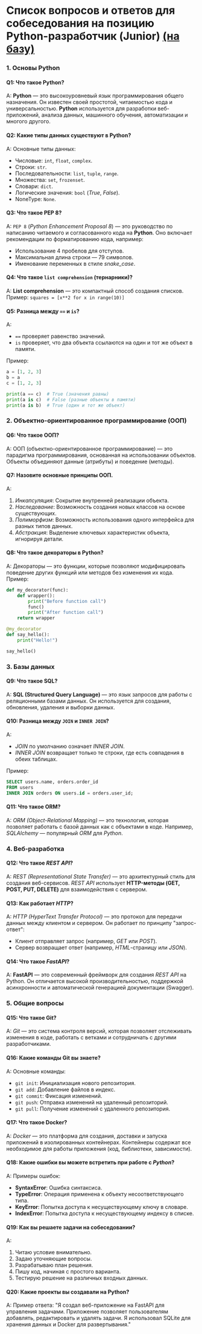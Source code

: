 # Список вопросов и ответов для собеседования на позицию Python-разработчик (Junior) [(на базу)](база.md)

### 1. Основы **Python**

#### Q1: Что такое **Python**?
A: **Python** — это высокоуровневый язык программирования общего назначения. Он известен своей простотой, читаемостью кода и универсальностью. **Python** используется для разработки веб-приложений, анализа данных, машинного обучения, автоматизации и многого другого.

#### Q2: Какие типы данных существуют в **Python**?
A: Основные типы данных:
- Числовые: `int`, `float`, `complex`.
- Строки: `str`.
- Последовательности: `list`, `tuple`, `range`.
- Множества: `set`, `frozenset`.
- Словари: `dict`.
- Логические значения: `bool` (*True*, *False*).
- NoneType: `None`.

#### Q3: Что такое **PEP 8**?
A: `PEP 8` (*Python Enhancement Proposal 8*) — это руководство по написанию читаемого и согласованного кода на **Python**. Оно включает рекомендации по форматированию кода, например:
- Использование 4 пробелов для отступов.
- Максимальная длина строки — 79 символов.
- Именование переменных в стиле *snake_case*.

#### Q4: Что такое `list comprehension` (тернарники)?
A: **List comprehension** — это компактный способ создания списков. Пример:
`squares = [x**2 for x in range(10)]`

#### Q5: Разница между `==` и `is`?
A: 
- `==` проверяет равенство значений.
- `is` проверяет, что два объекта ссылаются на один и тот же объект в памяти.

Пример:
```Python
a = [1, 2, 3]
b = a
c = [1, 2, 3]

print(a == c)  # True (значения равны)
print(a is c)  # False (разные объекты в памяти)
print(a is b)  # True (один и тот же объект)
```

### 2. Объектно-ориентированное программирование (ООП)
#### Q6: Что такое ООП?
A: ООП (объектно-ориентированное программирование) — это парадигма программирования, основанная на использовании объектов. Объекты объединяют данные (атрибуты) и поведение (методы).

#### Q7: Назовите основные принципы ООП.
A: 
1. *Инкапсуляция*: Сокрытие внутренней реализации объекта.
2. *Наследование*: Возможность создания новых классов на основе существующих.
3. *Полиморфизм*: Возможность использования одного интерфейса для разных типов данных.
4. *Абстракция*: Выделение ключевых характеристик объекта, игнорируя детали.

#### Q8: Что такое декораторы в Python?
A: Декораторы — это функции, которые позволяют модифицировать поведение других функций или методов без изменения их кода. Пример:
```Python
def my_decorator(func):
    def wrapper():
        print("Before function call")
        func()
        print("After function call")
    return wrapper

@my_decorator
def say_hello():
    print("Hello!")

say_hello()
```

### 3. Базы данных

#### Q9: Что такое **SQL**?
A: **SQL (Structured Query Language)** — это язык запросов для работы с реляционными базами данных. Он используется для создания, обновления, удаления и выборки данных.

#### Q10: Разница между `JOIN` и `INNER JOIN`?
A: 
- *JOIN* по умолчанию означает *INNER JOIN*.
- *INNER JOIN* возвращает только те строки, где есть совпадения в обеих таблицах.

Пример:
```SQL
SELECT users.name, orders.order_id
FROM users
INNER JOIN orders ON users.id = orders.user_id;
```

#### Q11: Что такое **ORM**?
A: *ORM (Object-Relational Mapping)* — это технология, которая позволяет работать с базой данных как с объектами в коде. Например, *SQLAlchemy* — популярный *ORM* для *Python*.

### 4. Веб-разработка

#### Q12: Что такое *REST API*?
A: *REST (Representational State Transfer)* — это архитектурный стиль для создания веб-сервисов. *REST API* использует **HTTP-методы (GET, POST, PUT, DELETE)** для взаимодействия с сервером.

#### Q13: Как работает *HTTP*?
A: *HTTP (HyperText Transfer Protocol)* — это протокол для передачи данных между клиентом и сервером. Он работает по принципу "запрос-ответ":
- Клиент отправляет запрос (например, *GET* или *POST*).
- Сервер возвращает ответ (например, *HTML*-страницу или *JSON*).

#### Q14: Что такое *FastAPI*?
A: **FastAPI** — это современный фреймворк для создания *REST API* на Python. Он отличается высокой производительностью, поддержкой асинхронности и автоматической генерацией документации (Swagger).

### 5. Общие вопросы

#### Q15: Что такое **Git**?
A: *Git* — это система контроля версий, которая позволяет отслеживать изменения в коде, работать с ветками и сотрудничать с другими разработчиками.

#### Q16: Какие команды **Git** вы знаете?
A: Основные команды:
- `git init`: Инициализация нового репозитория.
- `git add`: Добавление файлов в индекс.
- `git commit`: Фиксация изменений.
- `git push`: Отправка изменений на удаленный репозиторий.
- `git pull`: Получение изменений с удаленного репозитория.

#### Q17: Что такое **Docker**?
A: *Docker* — это платформа для создания, доставки и запуска приложений в изолированных контейнерах. Контейнеры содержат все необходимое для работы приложения (код, библиотеки, зависимости).

#### Q18: Какие ошибки вы можете встретить при работе с *Python*?
A: Примеры ошибок:
- **SyntaxError**: Ошибка синтаксиса.
- **TypeError**: Операция применена к объекту несоответствующего типа.
- **KeyError**: Попытка доступа к несуществующему ключу в словаре.
- **IndexError**: Попытка доступа к несуществующему индексу в списке.

#### Q19: Как вы решаете задачи на собеседовании?
A: 
1. Читаю условие внимательно.
2. Задаю уточняющие вопросы.
3. Разрабатываю план решения.
4. Пишу код, начиная с простого варианта.
5. Тестирую решение на различных входных данных.

#### Q20: Какие проекты вы создавали на Python?
A: Пример ответа:
"Я создал веб-приложение на FastAPI для управления задачами. Приложение позволяет пользователям добавлять, редактировать и удалять задачи. Я использовал SQLite для хранения данных и Docker для развертывания."
